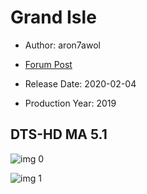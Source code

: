 # Grand Isle

* Author: aron7awol

* [Forum Post](https://www.avsforum.com/threads/bass-eq-for-filtered-movies.2995212/post-59393980)

* Release Date: 2020-02-04
* Production Year: 2019

## DTS-HD MA 5.1

![img 0](https://i.imgur.com/Fc98HyJ.jpg)

![img 1](https://i.imgur.com/JvBDT3Z.png)

